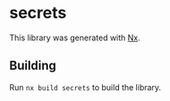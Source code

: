 # secrets

This library was generated with [Nx](https://nx.dev).

## Building

Run `nx build secrets` to build the library.
